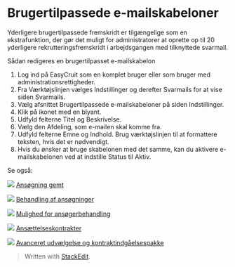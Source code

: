# Brugertilpassede e-mailskabeloner

Yderligere brugertilpassede fremskridt er tilgængelige som en ekstrafunktion, der gør det muligt for administratorer at oprette op til 20 yderligere rekrutteringsfremskridt i arbejdsgangen med tilknyttede svarmail.

Sådan redigeres en brugertilpasset e-mailskabelon

1.  Log ind på EasyCruit som en komplet bruger eller som bruger med administrationsrettigheder.
2.  Fra  Værktøjslinjen  vælges  Indstillinger  og derefter  Svarmails  for at vise siden  Svarmails.
3.  Vælg afsnittet  Brugertilpassede e-mailskabeloner  på siden  Indstillinger.
4.  Klik på ikonet med en blyant.
5.  Udfyld felterne  Titel  og  Beskrivelse.
6.  Vælg den  Afdeling, som e-mailen skal komme fra.
7.  Udfyld felterne  Emne  og  Indhold. Brug værktøjslinjen til at formattere teksten, hvis det er nødvendigt.
8.  Hvis du ønsker at bruge skabelonen med det samme, kan du aktivere e-mailskabelonen ved at indstille  Status  til  Aktiv.

Se også:

![](../Resources/Images/icon-document-link.png)  [Ansøgning gemt](application_saved.htm)

![](../Resources/Images/icon-document-link.png)  [Behandling af ansøgninger](processing_applications.htm)

![](../Resources/Images/icon-document-link.png)  [Mulighed for ansøgerbehandling](applicant_progress_options.htm)

![](../Resources/Images/icon-document-link.png)  [Ansættelseskontrakter](employment_contacts.htm)

![](../Resources/Images/icon-document-link.png)  [Avanceret udvælgelse og kontraktindgåelsespakke](advanced_selection_and_contraction_pack.htm)


> Written with [StackEdit](https://stackedit.io/).
<!--stackedit_data:
eyJoaXN0b3J5IjpbNDM3MTQ1MzFdfQ==
-->